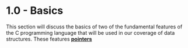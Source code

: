 # 1.0 - Basics

This section will discuss the basics of two of the fundamental features of the C programming language that will be used in our coverage of data structures. These features [**pointers**](GLOSSARY.md#pointers) 

